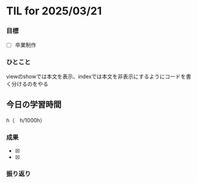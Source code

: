# TIL for 2025/03/21

### 目標

- [ ] 卒業制作

### ひとこと

viewのshowでは本文を表示、indexでは本文を非表示にするようにコードを書く分けるのをやる

## 今日の学習時間

  h（　h/1000h）
  
### 成果

- [x]
- [x]
 
### 振り返り 

